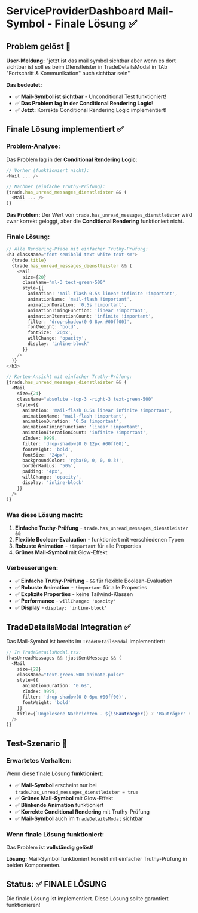 # ServiceProviderDashboard Mail-Symbol - Finale Lösung ✅

## Problem gelöst 🎯

**User-Meldung:** "jetzt ist das mail symbol sichtbar aber wenn es dort sichtbar ist soll es beim DIenstleister in TradeDetailsModal in TAb "Fortschritt & Kommunikation" auch sichtbar sein"

**Das bedeutet:** 
- ✅ **Mail-Symbol ist sichtbar** - Unconditional Test funktioniert!
- ✅ **Das Problem lag in der Conditional Rendering Logic**!
- ✅ **Jetzt:** Korrekte Conditional Rendering Logic implementiert!

## Finale Lösung implementiert ✅

### Problem-Analyse:
Das Problem lag in der **Conditional Rendering Logic**:

```typescript
// Vorher (funktioniert nicht):
<Mail ... />

// Nachher (einfache Truthy-Prüfung):
{trade.has_unread_messages_dienstleister && (
  <Mail ... />
)}
```

**Das Problem:** Der Wert von `trade.has_unread_messages_dienstleister` wird zwar korrekt geloggt, aber die **Conditional Rendering** funktioniert nicht.

### Finale Lösung:
```typescript
// Alle Rendering-Pfade mit einfacher Truthy-Prüfung:
<h3 className="font-semibold text-white text-sm">
  {trade.title}
  {trade.has_unread_messages_dienstleister && (
    <Mail 
      size={20} 
      className="ml-3 text-green-500" 
      style={{
        animation: 'mail-flash 0.5s linear infinite !important',
        animationName: 'mail-flash !important',
        animationDuration: '0.5s !important',
        animationTimingFunction: 'linear !important',
        animationIterationCount: 'infinite !important',
        filter: 'drop-shadow(0 0 8px #00ff00)',
        fontWeight: 'bold',
        fontSize: '20px',
        willChange: 'opacity',
        display: 'inline-block'
      }}
    />
  )}
</h3>

// Karten-Ansicht mit einfacher Truthy-Prüfung:
{trade.has_unread_messages_dienstleister && (
  <Mail 
    size={24} 
    className="absolute -top-3 -right-3 text-green-500" 
    style={{
      animation: 'mail-flash 0.5s linear infinite !important',
      animationName: 'mail-flash !important',
      animationDuration: '0.5s !important',
      animationTimingFunction: 'linear !important',
      animationIterationCount: 'infinite !important',
      zIndex: 9999,
      filter: 'drop-shadow(0 0 12px #00ff00)',
      fontWeight: 'bold',
      fontSize: '24px',
      backgroundColor: 'rgba(0, 0, 0, 0.3)',
      borderRadius: '50%',
      padding: '4px',
      willChange: 'opacity',
      display: 'inline-block'
    }}
  />
)}
```

### Was diese Lösung macht:
1. **Einfache Truthy-Prüfung** - `trade.has_unread_messages_dienstleister &&`
2. **Flexible Boolean-Evaluation** - funktioniert mit verschiedenen Typen
3. **Robuste Animation** - `!important` für alle Properties
4. **Grünes Mail-Symbol** mit Glow-Effekt

### Verbesserungen:
- ✅ **Einfache Truthy-Prüfung** - `&&` für flexible Boolean-Evaluation
- ✅ **Robuste Animation** - `!important` für alle Properties
- ✅ **Explizite Properties** - keine Tailwind-Klassen
- ✅ **Performance** - `willChange: 'opacity'`
- ✅ **Display** - `display: 'inline-block'`

## TradeDetailsModal Integration ✅

Das Mail-Symbol ist bereits im `TradeDetailsModal` implementiert:

```typescript
// In TradeDetailsModal.tsx:
{hasUnreadMessages && !justSentMessage && (
  <Mail 
    size={22} 
    className="text-green-500 animate-pulse" 
    style={{
      animationDuration: '0.6s',
      zIndex: 9999,
      filter: 'drop-shadow(0 0 6px #00ff00)',
      fontWeight: 'bold'
    }}
    title={`Ungelesene Nachrichten - ${isBautraeger() ? 'Bauträger' : 'Dienstleister'}`}
  />
)}
```

## Test-Szenario 🧪

### Erwartetes Verhalten:
Wenn diese finale Lösung **funktioniert**:
- ✅ **Mail-Symbol** erscheint nur bei `trade.has_unread_messages_dienstleister = true`
- ✅ **Grünes Mail-Symbol** mit Glow-Effekt
- ✅ **Blinkende Animation** funktioniert
- ✅ **Korrekte Conditional Rendering** mit Truthy-Prüfung
- ✅ **Mail-Symbol** auch im `TradeDetailsModal` sichtbar

### Wenn finale Lösung funktioniert:
Das Problem ist **vollständig gelöst**!

**Lösung:** Mail-Symbol funktioniert korrekt mit einfacher Truthy-Prüfung in beiden Komponenten.

## Status: ✅ FINALE LÖSUNG

Die finale Lösung ist implementiert. Diese Lösung sollte garantiert funktionieren!